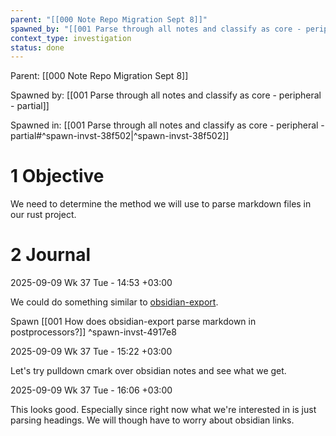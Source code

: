 ```yaml
---
parent: "[[000 Note Repo Migration Sept 8]]"
spawned_by: "[[001 Parse through all notes and classify as core - peripheral - partial]]"
context_type: investigation
status: done
---
```


Parent: [[000 Note Repo Migration Sept 8]]

Spawned by: [[001 Parse through all notes and classify as core - peripheral - partial]]

Spawned in: [[001 Parse through all notes and classify as core - peripheral - partial#^spawn-invst-38f502|^spawn-invst-38f502]]

# 1 Objective

We need to determine the method we will use to parse markdown files in our rust project.

# 2 Journal

2025-09-09 Wk 37 Tue - 14:53 +03:00

We could do something similar to [obsidian-export](https://github.com/zoni/obsidian-export). 

Spawn [[001 How does obsidian-export parse markdown in postprocessors?]] ^spawn-invst-4917e8

2025-09-09 Wk 37 Tue - 15:22 +03:00

Let's try pulldown cmark over obsidian notes and see what we get.

2025-09-09 Wk 37 Tue - 16:06 +03:00

This looks good. Especially since right now what we're interested in is just parsing headings. We will though have to worry about obsidian links.